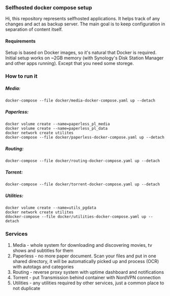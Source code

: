 ### Selfhosted docker compose setup
Hi, this repository represents selfhosted applications. It helps track of any changes and act as backup server. The main goal is to keep configuration in separation of content itself. 

#### Requirements
Setup is based on Docker images, so it's natural that Docker is required. Initial setup works on ~2GB memory (with Synology's Disk Station Manager and other apps running). Except that you need some storege. 

### How to run it
##### Media: 
```shell
docker-compose --file docker/media-docker-compose.yaml up --detach
```
##### Paperless: 
```shell
docker volume create --name=paperless_pl_media
docker volume create --name=paperless_pl_data
docker network create utilites
docker-compose --file docker/paperless-docker-compose.yaml up --detach
```
##### Routing: 
```shell
docker-compose --file docker/routing-docker-compose.yaml up --detach
```
##### Torrent: 
```shell
docker-compose --file docker/torrent-docker-compose.yaml up --detach
```
##### Utilities: 
```shell
docker volume create --name=utils_pgdata
docker network create utilites
ddocker-compose --file docker/utilities-docker-compose.yaml up --detach
```

### Services 
1. Media - whole system for downloading and discovering movies, tv shows and subtitles for them
1. Paperless - no more paper document. Scan your files and put in one shared directory, it will be automatically picked up and process (OCR) with autotags and categories
1. Routing - reverse proxy system with uptime dashboard and notifications
1. Torrent - put Transmission behind container with NordVPN connection
1. Utilities - any utilities required by other services, just a common place to not duplicate 